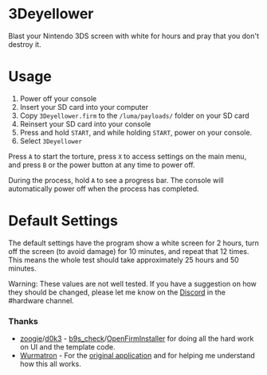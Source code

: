 # 3Deyellower
Blast your Nintendo 3DS screen with white for hours and pray that you don't destroy it.

# Usage
1. Power off your console
2. Insert your SD card into your computer
3. Copy `3Deyellower.firm` to the `/luma/payloads/` folder on your SD card
4. Reinsert your SD card into your console
5. Press and hold `START`, and while holding `START`, power on your console.
6. Select `3Deyellower`

Press `A` to start the torture, press `X` to access settings on the main menu, and press `B` or the power button at any time to power off.

During the process, hold `A` to see a progress bar. The console will automatically power off when the process has completed.

# Default Settings

The default settings have the program show a white screen for 2 hours, turn off the screen (to avoid damage) for 10 minutes, and repeat that 12 times. This means the whole test should take approximately 25 hours and 50 minutes.

Warning: These values are not well tested. If you have a suggestion on how they should be changed, please let me know on the [Discord](https://discord.gg/MWxPgEp) in the #hardware channel.

### Thanks
* [zoogie](https://github.com/zoogie)/[d0k3](https://github.com/d0k3) - [b9s_check](https://github.com/zoogie/b9s_check)/[OpenFirmInstaller](https://github.com/d0k3/OpenFirmInstaller) for doing all the hard work on UI and the template code.
* [Wurmatron](https://github.com/Wurmatron) - For the [original application](https://github.com/Wurmatron/3ds-deyellower) and for helping me understand how this all works.
